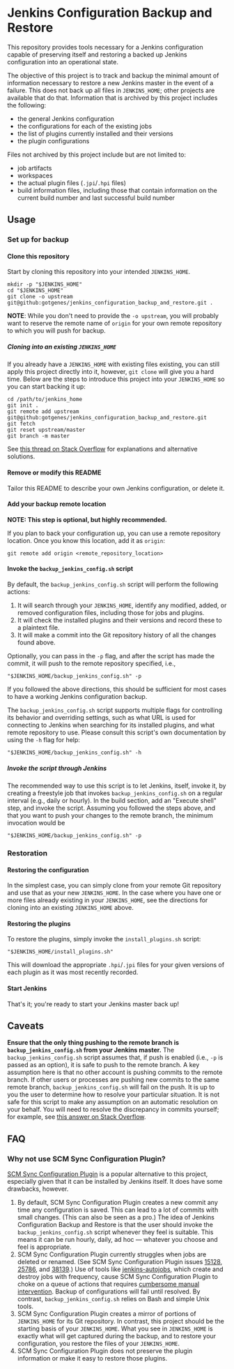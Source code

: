 # Jenkins Configuration Backup and Restore

This repository provides tools necessary for a Jenkins configuration capable of preserving itself and restoring a backed up Jenkins configuration into an operational state.

The objective of this project is to track and backup the minimal amount of information necessary to restore a new Jenkins master in the event of a failure. This does not back up all files in `JENKINS_HOME`; other projects are available that do that. Information that is archived by this project includes the following:

* the general Jenkins configuration
* the configurations for each of the existing jobs
* the list of plugins currently installed and their versions
* the plugin configurations

Files not archived by this project include but are not limited to:

* job artifacts
* workspaces
* the actual plugin files (`.jpi`/`.hpi` files)
* build information files, including those that contain information on the current build number and last successful build number


## Usage

### Set up for backup

#### Clone this repository

Start by cloning this repository into your intended `JENKINS_HOME`.

```
mkdir -p "$JENKINS_HOME"
cd "$JENKINS_HOME"
git clone -o upstream git@github:gotgenes/jenkins_configuration_backup_and_restore.git .
```

**NOTE**: While you don't need to provide the `-o upstream`, you will probably want to reserve the remote name of `origin` for your own remote repository to which you will push for backup.


##### Cloning into an existing `JENKINS_HOME`

If you already have a `JENKINS_HOME` with existing files existing, you can still apply this project directly into it, however, `git clone` will give you a hard time. Below are the steps to introduce this project into your `JENKINS_HOME` so you can start backing it up:

```
cd /path/to/jenkins_home
git init .
git remote add upstream git@github:gotgenes/jenkins_configuration_backup_and_restore.git
git fetch
git reset upstream/master
git branch -m master
```

See [this thread on Stack Overflow](http://stackoverflow.com/questions/2411031/how-do-i-clone-into-a-non-empty-directory) for explanations and alternative solutions.


#### Remove or modify this README

Tailor this README to describe your own Jenkins configuration, or delete it.


#### Add your backup remote location

**NOTE: This step is optional, but highly recommended.**

If you plan to back your configuration up, you can use a remote repository location. Once you know this location, add it as `origin`:

```
git remote add origin <remote_repository_location>
```


#### Invoke the `backup_jenkins_config.sh` script

By default, the `backup_jenkins_config.sh` script will perform the following actions:

1. It will search through your `JENKINS_HOME`, identify any modified, added, or removed configuration files, including those for jobs and plugins.
2. It will check the installed plugins and their versions and record these to a plaintext file.
3. It will make a commit into the Git repository history of all the changes found above.

Optionally, you can pass in the `-p` flag, and after the script has made the commit, it will push to the remote repository specified, i.e.,

```
"$JENKINS_HOME/backup_jenkins_config.sh" -p
```

If you followed the above directions, this should be sufficient for most cases to have a working Jenkins configuration backup.

The `backup_jenkins_config.sh` script supports multiple flags for controlling its behavior and overriding settings, such as what URL is used for connecting to Jenkins when searching for its installed plugins, and what remote repository to use. Please consult this script's own documentation by using the `-h` flag for help:

```
"$JENKINS_HOME/backup_jenkins_config.sh" -h
```


##### Invoke the script through Jenkins

The recommended way to use this script is to let Jenkins, itself, invoke it, by creating a freestyle job that invokes `backup_jenkins_config.sh` on a regular interval (e.g., daily or hourly). In the build section, add an "Execute shell" step, and invoke the script. Assuming you followed the steps above, and that you want to push your changes to the remote branch, the minimum invocation would be

```
"$JENKINS_HOME/backup_jenkins_config.sh" -p
```


### Restoration

#### Restoring the configuration

In the simplest case, you can simply clone from your remote Git repository and use that as your new `JENKINS_HOME`. In the case where you have one or more files already existing in your `JENKINS_HOME`, see the directions for cloning into an existing `JENKINS_HOME` above.


#### Restoring the plugins

To restore the plugins, simply invoke the `install_plugins.sh` script:

```
"$JENKINS_HOME/install_plugins.sh"
```

This will download the appropriate `.hpi`/`.jpi` files for your given versions of each plugin as it was most recently recorded.


#### Start Jenkins

That's it; you're ready to start your Jenkins master back up!


## Caveats

**Ensure that the only thing pushing to the remote branch is `backup_jenkins_config.sh` from your Jenkins master.** The  `backup_jenkins_config.sh` script assumes that, if push is enabled (i.e., `-p` is passed as an option), it is safe to push to the remote branch. A key assumption here is that no other account is pushing commits to the remote branch. If other users or processes are pushing new commits to the same remote branch, `backup_jenkins_config.sh` will fail on the push. It is up to you the user to determine how to resolve your particular situation. It is not safe for this script to make any assumption on an automatic resolution on your behalf. You will need to resolve the discrepancy in commits yourself; for example, see [this answer on Stack Overflow](http://stackoverflow.com/a/10298391/38140).


## FAQ

### Why not use SCM Sync Configuration Plugin?

[SCM Sync Configuration Plugin](https://wiki.jenkins-ci.org/display/JENKINS/SCM+Sync+configuration+plugin) is a popular alternative to this project, especially given that it can be installed by Jenkins itself. It does have some drawbacks, however.

1. By default, SCM Sync Configuration Plugin creates a new commit any time any configuration is saved. This can lead to a lot of commits with small changes. (This can also be seen as a pro.) The idea of Jenkins Configuration Backup and Restore is that the user should invoke the `backup_jenkins_config.sh` script whenever they feel is suitable. This means it can be run hourly, daily, ad hoc — whatever you choose and feel is appropriate.
2. SCM Sync Configuration Plugin currently struggles when jobs are deleted or renamed. (See SCM Sync Configuration Plugin issues [15128](https://issues.jenkins-ci.org/browse/JENKINS-15128), [25786](https://issues.jenkins-ci.org/browse/JENKINS-25786), and [38139](https://issues.jenkins-ci.org/browse/JENKINS-38139).) Use of tools like [jenkins-autojobs](http://jenkins-autojobs.readthedocs.io/), which create and destroy jobs with frequency, cause SCM Sync Configuration Plugin to choke on a queue of actions that requires [cumbersome manual intervention](https://issues.jenkins-ci.org/browse/JENKINS-15128?focusedCommentId=192726&page=com.atlassian.jira.plugin.system.issuetabpanels:comment-tabpanel#comment-192726). Backup of configurations will fail until resolved. By contrast, `backup_jenkins_config.sh` relies on Bash and simple Unix tools.
3. SCM Sync Configuration Plugin creates a mirror of portions of `JENKINS_HOME` for its Git repository. In contrast, this project should be the starting basis of your `JENKINS_HOME`. What you see in `JENKINS_HOME` is exactly what will get captured during the backup, and to restore your configuration, you restore the files of your `JENKINS_HOME`.
4. SCM Sync Configuration Plugin does not preserve the plugin information or make it easy to restore those plugins.
